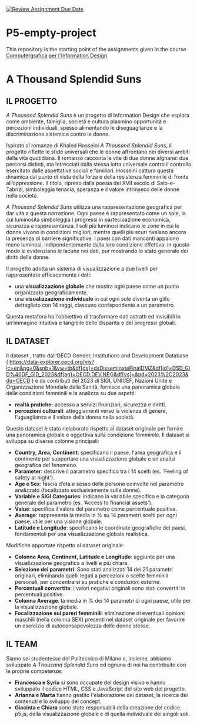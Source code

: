 [![Review Assignment Due Date](https://classroom.github.com/assets/deadline-readme-button-22041afd0340ce965d47ae6ef1cefeee28c7c493a6346c4f15d667ab976d596c.svg)](https://classroom.github.com/a/7-MKnzKQ)
# P5-empty-project
This repository is the starting point of the assignments given in the course [Computergrafica per l'Information Design](https://www11.ceda.polimi.it/schedaincarico/schedaincarico/controller/scheda_pubblica/SchedaPublic.do?&evn_default=evento&c_classe=834257&lang=IT&__pj0=0&__pj1=9c10fe379e96db59d55d49b6b4252c5e).

# **A Thousand Splendid Suns**
## IL PROGETTO
*A Thousand Splendid Suns* è un progetto di Information Design che esplora come ambiente, famiglia, società e cultura plasmino opportunità e percezioni individuali, spesso alimentando le diseguaglianze e la discriminazione sistemica contro le donne.

Ispirato al romanzo di Khaled Hosseini *A Thousand Splendid Suns*, il progetto riflette le sfide universali che le donne affrontano nei diversi ambiti della vita quotidiana. Il romanzo racconta le vite di due donne afghane: due percorsi distinti, ma intrecciati dalla stessa lotta universale contro il controllo esercitato dalle aspettative sociali e familiari. Hosseini cattura questa dinamica dal punto di vista della forza e della resistenza femminile di fronte all’oppressione. Il titolo, ripreso dalla poesia del XVII secolo di Saib-e-Tabrizi, simboleggia tenacia, speranza e il valore intrinseco delle donne nella società.

*A Thousand Splendid Suns* utilizza una rappresentazione geografica per dar vita a questa narrazione. Ogni paese è rappresentato come un sole, la cui luminosità simboleggia i progressi in partecipazione economica, sicurezza e rappresentanza. I soli più luminosi indicano le zone in cui le donne vivono in condizioni migliori, mentre quelli più scuri rivelano ancora la presenza di barriere significative. I paesi con dati mancanti appaiono meno luminosi, indipendentemente dalla loro condizione effettiva: in questo modo si evidenziano le lacune nei dati, pur mostrando lo stato generale dei diritti delle donne. 

Il progetto adotta un sistema di visualizzazione a due livelli per rappresentare efficacemente i dati:
- una **visualizzazione globale** che mostra ogni paese come un punto organizzato geograficamente.
- una **visualizzazione individuale** in cui ogni sole diventa un glifo dettagliato con 14 raggi, ciascuno corrispondente a un parametro.

Questa metafora ha l'obbiettivo di trasformare dati astratti ed invisibili in un’immagine intuitiva e tangibile delle disparità e dei progressi globali.


## IL DATASET
Il dataset , tratto dall’OECD Gender, Institutions and Development Database ( https://data-explorer.oecd.org/vis?lc=en&pg=0&snb=1&vw=tb&df[ds]=dsDisseminateFinalDMZ&df[id]=DSD_GID%40DF_GID_2023&df[ag]=OECD.DEV.NPG&df[vs]=&pd=2023%2C2023&dq=OECD ) e da contributi del 2023 di SIGI, UNICEF, Nazioni Unite e Organizzazione Mondiale della Sanità, fornisce una panoramica globale delle condizioni femminili e la analizza su due aspetti:

- **realtà pratiche:** accesso a servizi finanziari, sicurezza e diritti.
- **percezioni culturali**: atteggiamenti verso la violenza di genere, l’uguaglianza e il valore della donna nella società.

Questo dataset è stato rielaborato rispetto al dataset originale per fornire una panoramica globale e oggettiva sulla condizione femminile.
Il dataset si sviluppa su diverse colonne principali:
- **Country, Area, Continent**: specificano il paese, l'area geografica e il continente per supportare una visualizzazione globale e un analisi geografica del fenomeno.
- **Parameter**: descrive il parametro specifico tra i 14 scelti (es. 'Feeling of safety at night').
- **Age e Sex**: fascia d’età e sesso delle persone coinvolte nel parametro analizzato (focalizzato esclusivamente sulle donne).
- **Variable e SIGI Categories**: indicano la variabile specifica e la categoria generale del parametro (es. 'Access to financial assets').
- **Value**: specifica il valore del parametro come percentuale positiva.
- **Average**: rappresenta la media in % su 14 parametri scelti per ogni paese, utile per una visione globale.
- **Latitude e Longitude**: specificano le coordinate geografiche dei paesi, fondamentali per una visualizzazione globale realistica.

Modifiche apportate rispetto al dataset originale:

- **Colonne Area, Continent, Latitude e Longitude**: aggiunte per una visualizzazione geografica a livelli e più chiara.
- **Selezione dei parametri**: Sono stati analizzati 14 dei 21 parametri originari, eliminando quelli legati a percezioni o scelte femminili personali, per concentrarsi su pratiche e condizioni esterne.
- **Percentuali convertite**: i valori negativi originali sono stati convertiti in percentuali positive.
- **Colonna Average**: la media in % dei 14 parametri di ogni paese, utile per la visualizzazione globale.
- **Focalizzazione sui pareri femminili**: eliminazione di eventuali opinioni maschili (nella colonna SEX) presenti nel dataset originale per favorire un esercizio di autoconsapevolezza delle donne stesse.


## IL TEAM
Siamo sei studentesse del Politecnico di Milano e, insieme, abbiamo sviluppato *A Thousand Splendid Suns* ed ognuna di noi ha contribuito con le proprie competenze: 
- **Francesca e Syria** si sono occupate del design visivo e hanno sviluppato il codice HTML, CSS e JavaScript del sito web del progetto.  
- **Arianna e Marta** hanno gestito l'elaborazione dei dataset, la ricerca dei contenuti e lo sviluppo del concept.  
- **Giacinta e Chiara** sono state responsabili della creazione del codice p5.js, della visualizzazione globale e di quella individuale dei singoli soli.
